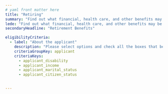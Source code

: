 ```yaml
---
# yaml front matter here
title: "Retiring"
summary: "Find out what financial, health care, and other benefits may be available as you enter this next phase of your life."
lede: "Find out what financial, health care, and other benefits may be available as you enter this next phase of your life."
secondaryHeadline: "Retirement Benefits"

eligibilityCriteria:
  - label: "About the applicant"
    description: "Please select options and check all the boxes that best describe you (the person who will be applying for benefits)."
    criteriaGroupKey: applicant
    criteriaKeys:
      - applicant_disability
      - applicant_income
      - applicant_marital_status
      - applicant_citizen_status
      

---
```

